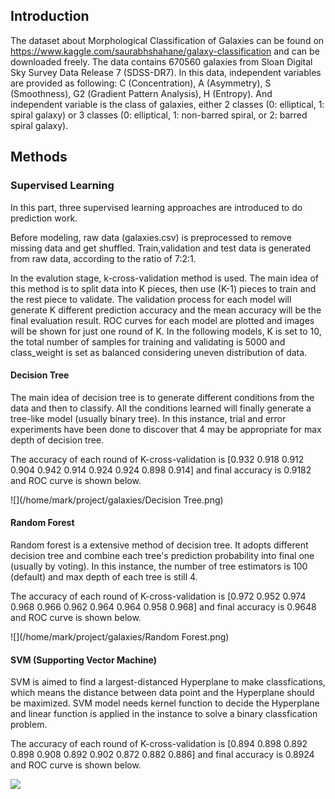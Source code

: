 ## Introduction

The dataset about Morphological Classification of Galaxies can be found on https://www.kaggle.com/saurabhshahane/galaxy-classification and can be downloaded freely. The data contains 670560 galaxies from  Sloan Digital Sky Survey Data Release 7 (SDSS-DR7). In this data, independent variables are provided as following: C (Concentration), A (Asymmetry), S (Smoothness), G2 (Gradient Pattern Analysis), H (Entropy). And independent variable is the class of galaxies, either 2 classes (0: elliptical, 1: spiral galaxy) or 3 classes (0: elliptical, 1: non-barred spiral, or 2: barred spiral galaxy). 

## Methods

### Supervised Learning
In this part, three supervised learning approaches are introduced to do prediction work.  

Before modeling, raw data (galaxies.csv) is preprocessed to remove missing data and get shuffled. Train,validation and test data is generated from raw data, according to the ratio of 7:2:1. 

In the evalution stage, k-cross-validation method is used. The main idea of this method is to split data into K pieces, then use (K-1) pieces to train and the rest piece to validate. The validation process for each model will generate K different prediction accuracy and the mean accuracy will be the final evaluation result. ROC curves for each model are plotted and images will be shown for just one round of K. In the following models, K is set to 10, the total number of samples for training and validating is 5000 and class_weight is set as balanced considering uneven distribution of data.  

#### Decision Tree

The main idea of decision tree is to generate different conditions from the data and then to classify. All the conditions learned will finally generate a tree-like model (usually binary tree). In this instance, trial and error experiments have been done to discover that 4 may be appropriate for max depth of decision tree.

The accuracy of each round of K-cross-validation is [0.932 0.918 0.912 0.904 0.942 0.914 0.924 0.924 0.898 0.914] and final accuracy is 0.9182 and ROC curve is shown below. 

![](/home/mark/project/galaxies/Decision Tree.png)

#### Random Forest

Random forest is a extensive method of decision tree. It adopts different decision tree and combine each tree's prediction probability into final one (usually by voting). In this instance, the number of tree estimators is 100 (default) and max depth of each tree is still 4. 

The accuracy of each round of K-cross-validation is [0.972 0.952 0.974 0.968 0.966 0.962 0.964 0.964 0.958 0.968] and final accuracy is 0.9648 and ROC curve is shown below. 

![](/home/mark/project/galaxies/Random Forest.png)

#### SVM (Supporting Vector Machine)

SVM is aimed to find a largest-distanced Hyperplane to make classfications, which means the distance between data point and the Hyperplane should be maximized. SVM model needs kernel function to decide the Hyperplane and linear function is applied in the instance to solve a binary classfication problem. 

The accuracy of each round of K-cross-validation is [0.894 0.898 0.892 0.898 0.908 0.892 0.902 0.872 0.882 0.886] and final accuracy is 0.8924 and ROC curve is shown below. 

![](/home/mark/project/galaxies/SVM.png)